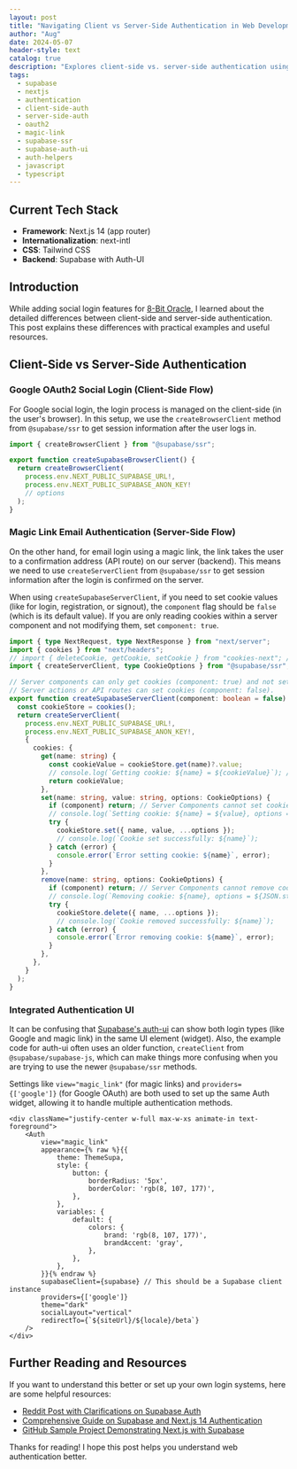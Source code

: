 ```yaml
---
layout: post
title: "Navigating Client vs Server-Side Authentication in Web Development"
author: "Aug"
date: 2024-05-07
header-style: text
catalog: true
description: "Explores client-side vs. server-side authentication using Supabase with Next.js 14 (App Router). Covers Google OAuth2 (client-side flow with createBrowserClient) and Magic Link (server-side flow with createServerClient), and clarifies Supabase Auth-UI usage."
tags:
  - supabase
  - nextjs
  - authentication
  - client-side-auth
  - server-side-auth
  - oauth2
  - magic-link
  - supabase-ssr
  - supabase-auth-ui
  - auth-helpers
  - javascript
  - typescript
---
```


## Current Tech Stack

- **Framework**: Next.js 14 (app router)
- **Internationalization**: next-intl
- **CSS**: Tailwind CSS
- **Backend**: Supabase with Auth-UI

## Introduction

While adding social login features for [8-Bit Oracle](https://8bitoracle.ai), I learned about the detailed differences between client-side and server-side authentication. This post explains these differences with practical examples and useful resources.

## Client-Side vs Server-Side Authentication

### Google OAuth2 Social Login (Client-Side Flow)

For Google social login, the login process is managed on the client-side (in the user's browser). In this setup, we use the `createBrowserClient` method from `@supabase/ssr` to get session information after the user logs in.

```typescript
import { createBrowserClient } from "@supabase/ssr";

export function createSupabaseBrowserClient() {
  return createBrowserClient(
    process.env.NEXT_PUBLIC_SUPABASE_URL!,
    process.env.NEXT_PUBLIC_SUPABASE_ANON_KEY!
    // options
  );
}
```

### Magic Link Email Authentication (Server-Side Flow)

On the other hand, for email login using a magic link, the link takes the user to a confirmation address (API route) on our server (backend). This means we need to use `createServerClient` from `@supabase/ssr` to get session information after the login is confirmed on the server.

When using `createSupabaseServerClient`, if you need to set cookie values (like for login, registration, or signout), the `component` flag should be `false` (which is its default value). If you are only reading cookies within a server component and not modifying them, set `component: true`.

```typescript
import { type NextRequest, type NextResponse } from "next/server";
import { cookies } from "next/headers";
// import { deleteCookie, getCookie, setCookie } from "cookies-next"; // Not used in this specific function, consider removing if not used elsewhere
import { createServerClient, type CookieOptions } from "@supabase/ssr";

// Server components can only get cookies (component: true) and not set them.
// Server actions or API routes can set cookies (component: false).
export function createSupabaseServerClient(component: boolean = false) {
  const cookieStore = cookies();
  return createServerClient(
    process.env.NEXT_PUBLIC_SUPABASE_URL!,
    process.env.NEXT_PUBLIC_SUPABASE_ANON_KEY!,
    {
      cookies: {
        get(name: string) {
          const cookieValue = cookieStore.get(name)?.value;
          // console.log(`Getting cookie: ${name} = ${cookieValue}`); // Optional: Log cookie retrieval
          return cookieValue;
        },
        set(name: string, value: string, options: CookieOptions) {
          if (component) return; // Server Components cannot set cookies
          // console.log(`Setting cookie: ${name} = ${value}, options = ${JSON.stringify(options)}`); // Optional: Log cookie setting
          try {
            cookieStore.set({ name, value, ...options });
            // console.log(`Cookie set successfully: ${name}`);
          } catch (error) {
            console.error(`Error setting cookie: ${name}`, error);
          }
        },
        remove(name: string, options: CookieOptions) {
          if (component) return; // Server Components cannot remove cookies
          // console.log(`Removing cookie: ${name}, options = ${JSON.stringify(options)}`); // Optional: Log cookie removal
          try {
            cookieStore.delete({ name, ...options });
            // console.log(`Cookie removed successfully: ${name}`);
          } catch (error) {
            console.error(`Error removing cookie: ${name}`, error);
          }
        },
      },
    }
  );
}
```

### Integrated Authentication UI

It can be confusing that [Supabase's auth-ui](https://supabase.com/docs/guides/auth/auth-helpers/auth-ui) can show both login types (like Google and magic link) in the same UI element (widget). Also, the example code for auth-ui often uses an older function, `createClient` from `@supabase/supabase-js`, which can make things more confusing when you are trying to use the newer `@supabase/ssr` methods.

Settings like `view="magic_link"` (for magic links) and `providers={['google']}` (for Google OAuth) are both used to set up the same Auth widget, allowing it to handle multiple authentication methods.

```tsx
<div className="justify-center w-full max-w-xs animate-in text-foreground">
    <Auth
        view="magic_link"
        appearance={% raw %}{{
            theme: ThemeSupa,
            style: {
                button: {
                    borderRadius: '5px',
                    borderColor: 'rgb(8, 107, 177)',
                },
            },
            variables: {
                default: {
                    colors: {
                        brand: 'rgb(8, 107, 177)',
                        brandAccent: 'gray',
                    },
                },
            },
        }}{% endraw %}
        supabaseClient={supabase} // This should be a Supabase client instance
        providers={['google']}
        theme="dark"
        socialLayout="vertical"
        redirectTo={`${siteUrl}/${locale}/beta`}
    />
</div>
```

## Further Reading and Resources

If you want to understand this better or set up your own login systems, here are some helpful resources:

- [Reddit Post with Clarifications on Supabase Auth](https://www.reddit.com/r/Supabase/comments/17hbwqb/question_about_supabasessr_and)
- [Comprehensive Guide on Supabase and Next.js 14 Authentication](https://ekremsonmezer.substack.com/p/supabase-and-nextjs-14-authentication)
- [GitHub Sample Project Demonstrating Next.js with Supabase](https://github.com/SamuelSackey/nextjs-supabase-example)

Thanks for reading! I hope this post helps you understand web authentication better.
